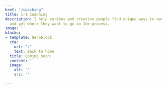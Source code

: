 ```yaml
---
href: "/coaching"
title: 1-1 Coaching
description: I help curious and creative people find unique ways to navigate life
  and get where they want to go in the process.
image: ''
blocks:
- template: heroblock
  cta:
    url: "/"
    text: Back to home
  title: Coming soon!
  content: ''
  image:
    alt: ''
    src: ''

---
```

